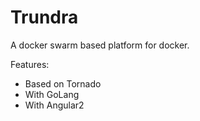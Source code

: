 # Trundra

A docker swarm based platform for docker.

Features:
- Based on Tornado
- With GoLang
- With Angular2
